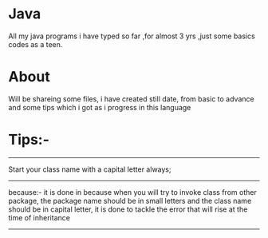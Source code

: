 # Java
All my java programs i have typed so far ,for almost 3 yrs ,just some basics codes as a teen.
# About
Will be shareing some files, i have created still date, from basic to advance and some tips which i got as i progress in this language
# Tips:-
***************************************************
Start your class name with a capital letter always;
***************************************************
because:-
it is done in because when you will try to invoke class from other package, the package name should be in small letters and the class name should be in capital letter, it is done to tackle the error that will rise at the time of inheritance
*************************************************************
